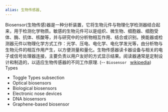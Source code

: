```yaml
---
alias: 生物传感器, 
---
```

Biosensor(生物传感)器是一种分析装置，它将生物元件与物理化学检测器结合起来，用于检测化学物质。敏感的生物元件可以是组织、微生物、细胞器、细胞受体、酶、抗体、核酸等，并与研究中的分析物相互作用、结合或识别。换能器或检测器元件以物理化学方式工作：光学、压电、电化学、电化学发光等，由分析物与生物元件的相互作用产生，以方便测量和量化。生物传感器读卡器设备与相关的电子或信号处理器连接，主要负责以用户友好的方式显示结果。阅读器通常是定制设计和制造的，以适应生物传感器的不同工作原理.
(-- `Biosensor ` [wikipedia](https://en.wikipedia.org/wiki/Biosensor))
Types
- Toggle Types subsection
- Optical biosensors
- Biological biosensors
- Electronic nose devices
- DNA biosensors
- Graphene-based biosensor


